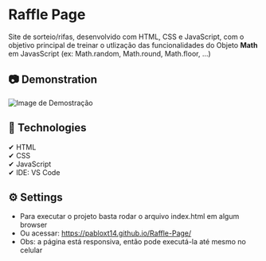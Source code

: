 # Raffle Page
Site de sorteio/rifas, desenvolvido com HTML, CSS e JavaScript, com o objetivo principal de treinar o utlização das funcionalidades do Objeto **Math** em JavasScript (ex: Math.random, Math.round, Math.floor, ...)

## 📷 Demonstration
<img src="./images/Demonstration_Raffle_Page.gif" alt="Image de Demostração"> 

## 🚀 Technologies
✔ HTML
<br>
✔ CSS
<br>
✔ JavaScript
<br> 
✔ IDE: VS Code

## ⚙ Settings
* Para executar o projeto basta rodar o arquivo index.html em algum browser
* Ou acessar: https://pabloxt14.github.io/Raffle-Page/
* Obs: a página está responsiva, então pode executá-la até mesmo no celular